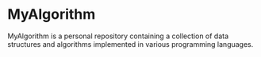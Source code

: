 # MyAlgorithm
MyAlgorithm is a personal repository containing a collection of data structures and algorithms implemented in various programming languages.
